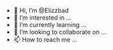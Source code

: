 - 👋 Hi, I’m @Elizzbad
- 👀 I’m interested in ...
- 🌱 I’m currently learning ...
- 💞️ I’m looking to collaborate on ...
- 📫 How to reach me ...

<!---
Elizzbad/Elizzbad is a ✨ special ✨ repository because its `README.md` (this file) appears on your GitHub profile.
You can click the Preview link to take a look at your changes.
--->
